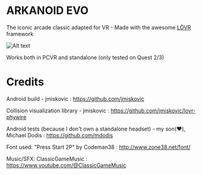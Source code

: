 # ARKANOID EVO

The iconic arcade classic adapted for VR - Made with the awesome [LÖVR](https://lovr.org/) framework

![Alt text](arkanoid_evo.gif)


Works both in PCVR and standalone (only tested on Quest 2/3)

# Credits

Android build - jmiskovic : https://github.com/jmiskovic

Collision visualization library - jmiskovic : https://github.com/jmiskovic/lovr-phywire

Android tests (because I don't own a standalone headset) - my son(❤️), Michael Dodis : https://github.com/mdodis

Font used: "Press Start 2P" by Codeman38 : http://www.zone38.net/font/

Music/SFX: ClassicGameMusic : https://www.youtube.com/@ClassicGameMusic

